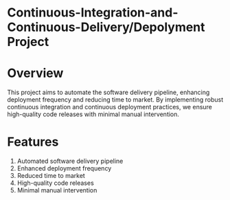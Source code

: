 # Continuous-Integration-and-Continuous-Delivery/Depolyment Project

# Overview
This project aims to automate the software delivery pipeline, enhancing deployment frequency and reducing time to market. By implementing robust continuous integration and continuous deployment practices, we ensure high-quality code releases with minimal manual intervention.

# Features
1. Automated software delivery pipeline
2. Enhanced deployment frequency
3. Reduced time to market
4. High-quality code releases
5. Minimal manual intervention
